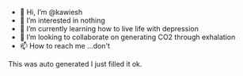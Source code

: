 - 👋 Hi, I’m @kawiesh
- 👀 I’m interested in nothing
- 🌱 I’m currently learning how to live life with depression
- 💞️ I’m looking to collaborate on generating CO2 through exhalation
- 📫 How to reach me ...don't

This was auto generated I just filled it ok.

<!---
kawiesh/kawiesh is a ✨ special ✨ repository because its `README.md` (this file) appears on your GitHub profile.
You can click the Preview link to take a look at your changes.
--->
